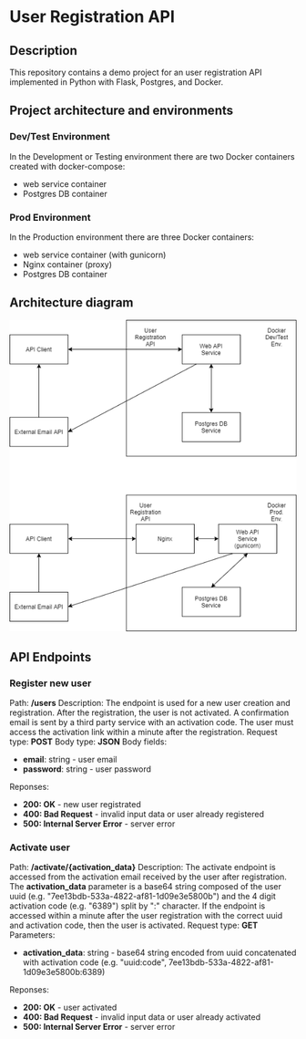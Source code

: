# User Registration API

## Description
This repository contains a demo project for an user registration API implemented in Python with Flask, Postgres, and Docker.

## Project architecture and environments
### Dev/Test Environment
In the Development or Testing environment there are two Docker containers created with docker-compose:
- web service container
- Postgres DB container

### Prod Environment
In the Production environment there are three Docker containers:
- web service container (with gunicorn)
- Nginx container (proxy)
- Postgres DB container

## Architecture diagram

![alt text](https://github.com/fnastase/user-api/blob/main/image.png?raw=true)

## API Endpoints

### Register new user
Path: **/users**
Description: The endpoint is used for a new user creation and registration. After the registration, the user is not activated. A confirmation email is sent by a third party service with an activation code. The user must access the activation link within a minute after the registration.
Request type: **POST**
Body type: **JSON**
Body fields:
- **email**: string - user email
- **password**: string - user password

Reponses:
- **200: OK** - new user registrated
- **400: Bad Request** - invalid input data or user already registered
- **500: Internal Server Error** - server error

### Activate user
Path: **/activate/{activation_data}**
Description: The activate endpoint is accessed from the activation email received by the user after registration. The **activation_data** parameter is a base64 string composed of the user uuid (e.g. "7ee13bdb-533a-4822-af81-1d09e3e5800b") and the 4 digit activation code (e.g. "6389") split by ":" character. If the endpoint is accessed within a minute after the user registration with the correct uuid and activation code, then the user is activated.
Request type: **GET**
Parameters:
- **activation_data**: string - base64 string encoded from uuid concatenated with activation code (e.g. "uuid:code", 7ee13bdb-533a-4822-af81-1d09e3e5800b:6389)

Reponses:
- **200: OK** - user activated
- **400: Bad Request** - invalid input data or user already activated
- **500: Internal Server Error** - server error



